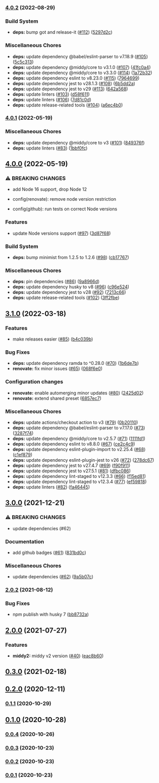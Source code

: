 

### [4.0.2](https://github.com/schibsted/middy-access-log/compare/v4.0.1...v4.0.2) (2022-08-29)


### Build System

* **deps:** bump got and release-it ([#112](https://github.com/schibsted/middy-access-log/issues/112)) ([5297d2c](https://github.com/schibsted/middy-access-log/commit/5297d2cd77da43000c059f893603682107d19f94))


### Miscellaneous Chores

* **deps:** update dependency @babel/eslint-parser to v7.18.9 ([#105](https://github.com/schibsted/middy-access-log/issues/105)) ([5c5c313](https://github.com/schibsted/middy-access-log/commit/5c5c3139851d231498f09d33e481d1e320c235d0))
* **deps:** update dependency @middy/core to v3.1.0 ([#107](https://github.com/schibsted/middy-access-log/issues/107)) ([41fc0a4](https://github.com/schibsted/middy-access-log/commit/41fc0a47ad3698d517c11410e4dc08f8291c9cd3))
* **deps:** update dependency @middy/core to v3.3.0 ([#114](https://github.com/schibsted/middy-access-log/issues/114)) ([1a72b32](https://github.com/schibsted/middy-access-log/commit/1a72b32d707cfb050fc2ddf8fc5a24b831f1bd8e))
* **deps:** update dependency eslint to v8.23.0 ([#115](https://github.com/schibsted/middy-access-log/issues/115)) ([7964699](https://github.com/schibsted/middy-access-log/commit/79646993871dce53d9ac0bf6edfc86f126561b9b))
* **deps:** update dependency jest to v28.1.3 ([#108](https://github.com/schibsted/middy-access-log/issues/108)) ([6b5dd2a](https://github.com/schibsted/middy-access-log/commit/6b5dd2ae7e782b9e1008694a707dd4af3bad86af))
* **deps:** update dependency jest to v29 ([#113](https://github.com/schibsted/middy-access-log/issues/113)) ([642a568](https://github.com/schibsted/middy-access-log/commit/642a5680c3509e47d872cb6e0a3139ece8729820))
* **deps:** update linters ([#103](https://github.com/schibsted/middy-access-log/issues/103)) ([d58f611](https://github.com/schibsted/middy-access-log/commit/d58f61133cd24ecdab33d88ecb0742fa9fe62bb7))
* **deps:** update linters ([#106](https://github.com/schibsted/middy-access-log/issues/106)) ([7d81c0d](https://github.com/schibsted/middy-access-log/commit/7d81c0dda15f3cce338064e359192025e3ca6b99))
* **deps:** update release-related tools ([#104](https://github.com/schibsted/middy-access-log/issues/104)) ([a6ec4b0](https://github.com/schibsted/middy-access-log/commit/a6ec4b0f1c48ed686e4fd35f27460ba15233305d))

### [4.0.1](https://github.com/schibsted/middy-access-log/compare/v4.0.0...v4.0.1) (2022-05-19)


### Miscellaneous Chores

* **deps:** update dependency @middy/core to v3 ([#101](https://github.com/schibsted/middy-access-log/issues/101)) ([849376f](https://github.com/schibsted/middy-access-log/commit/849376f39e4304a684b9fcb2e3b34cbef893ef8d))
* **deps:** update linters ([#83](https://github.com/schibsted/middy-access-log/issues/83)) ([1bbf0fc](https://github.com/schibsted/middy-access-log/commit/1bbf0fcc0d56820979cfc03ad6770966e490819d))

## [4.0.0](https://github.com/schibsted/middy-access-log/compare/v3.1.0...v4.0.0) (2022-05-19)


### ⚠ BREAKING CHANGES

* add Node 16 support, drop Node 12

* config(renovate): remove node version restriction

* config(github): run tests on correct Node versions

### Features

* update Node versions support ([#97](https://github.com/schibsted/middy-access-log/issues/97)) ([3d87f68](https://github.com/schibsted/middy-access-log/commit/3d87f68e6eebd91df527dede635f7ea61254b250))


### Build System

* **deps:** bump minimist from 1.2.5 to 1.2.6 ([#98](https://github.com/schibsted/middy-access-log/issues/98)) ([cb17767](https://github.com/schibsted/middy-access-log/commit/cb17767dc9e0d96f4b493fa1d5bd73006a0808e5))


### Miscellaneous Chores

* **deps:** pin dependencies ([#86](https://github.com/schibsted/middy-access-log/issues/86)) ([9a8966d](https://github.com/schibsted/middy-access-log/commit/9a8966db4085b37682464a2671df29184346a1a2))
* **deps:** update dependency husky to v8 ([#96](https://github.com/schibsted/middy-access-log/issues/96)) ([c96e524](https://github.com/schibsted/middy-access-log/commit/c96e524160e44fe5e8c226ac2fbf395299cb2f0e))
* **deps:** update dependency jest to v28 ([#92](https://github.com/schibsted/middy-access-log/issues/92)) ([7213c66](https://github.com/schibsted/middy-access-log/commit/7213c6638096b8461dc90610403b71a1d8a1b2e0))
* **deps:** update release-related tools ([#102](https://github.com/schibsted/middy-access-log/issues/102)) ([3ff2fbe](https://github.com/schibsted/middy-access-log/commit/3ff2fbe627780d645efad5fb7f2342261f614e3e))

## [3.1.0](https://github.com/schibsted/middy-access-log/compare/v3.0.0...v3.1.0) (2022-03-18)


### Features

* make releases easier ([#85](https://github.com/schibsted/middy-access-log/issues/85)) ([b4c039b](https://github.com/schibsted/middy-access-log/commit/b4c039b5403541dd9c939acd0ba0232912649245))


### Bug Fixes

* **deps:** update dependency ramda to ^0.28.0 ([#70](https://github.com/schibsted/middy-access-log/issues/70)) ([1b6de7b](https://github.com/schibsted/middy-access-log/commit/1b6de7b43214d9facca939caecd33a55af5d34d3))
* **renovate:** fix minor issues ([#65](https://github.com/schibsted/middy-access-log/issues/65)) ([068f6e0](https://github.com/schibsted/middy-access-log/commit/068f6e07c606d4ed42c1aef79da05d55153a239f))


### Configuration changes

* **renovate:** enable automerging minor updates ([#80](https://github.com/schibsted/middy-access-log/issues/80)) ([2425d02](https://github.com/schibsted/middy-access-log/commit/2425d02a609d6ea15af0672a2fb41bcf42210c9b))
* **renovate:** extend shared preset ([6857ec7](https://github.com/schibsted/middy-access-log/commit/6857ec7c1fa1bfbff142464c0d981b893d9630fe))


### Miscellaneous Chores

* **deps:** update actions/checkout action to v3 ([#79](https://github.com/schibsted/middy-access-log/issues/79)) ([0b20110](https://github.com/schibsted/middy-access-log/commit/0b20110db4dab8979b6b7e964478ef7d50cab6e4))
* **deps:** update dependency @babel/eslint-parser to v7.17.0 ([#73](https://github.com/schibsted/middy-access-log/issues/73)) ([3287f74](https://github.com/schibsted/middy-access-log/commit/3287f74281beb57b250166b523335f906a6adaf4))
* **deps:** update dependency @middy/core to v2.5.7 ([#71](https://github.com/schibsted/middy-access-log/issues/71)) ([1111fd1](https://github.com/schibsted/middy-access-log/commit/1111fd1cd03972e5b131c8861a5d7f9b8f4b5ddd))
* **deps:** update dependency eslint to v8.8.0 ([#67](https://github.com/schibsted/middy-access-log/issues/67)) ([ce2c4c9](https://github.com/schibsted/middy-access-log/commit/ce2c4c9e04ee0c6ec6dc5d7e32258c0a6482843d))
* **deps:** update dependency eslint-plugin-import to v2.25.4 ([#68](https://github.com/schibsted/middy-access-log/issues/68)) ([c1ef879](https://github.com/schibsted/middy-access-log/commit/c1ef87966c10f07ee61a9d2a501933e709a99e9d))
* **deps:** update dependency eslint-plugin-jest to v26 ([#72](https://github.com/schibsted/middy-access-log/issues/72)) ([278dc67](https://github.com/schibsted/middy-access-log/commit/278dc6734e47dcccf9369102aa2eee967f8ad911))
* **deps:** update dependency jest to v27.4.7 ([#69](https://github.com/schibsted/middy-access-log/issues/69)) ([f90f911](https://github.com/schibsted/middy-access-log/commit/f90f911afbc9f0c7827605bf67ba6d6a50057642))
* **deps:** update dependency jest to v27.5.1 ([#81](https://github.com/schibsted/middy-access-log/issues/81)) ([dfbc086](https://github.com/schibsted/middy-access-log/commit/dfbc086f4336f2fcd93b9b60f26960a6d26db375))
* **deps:** update dependency lint-staged to v12.3.3 ([#66](https://github.com/schibsted/middy-access-log/issues/66)) ([f15ed81](https://github.com/schibsted/middy-access-log/commit/f15ed815173a0917f6c07cc4ccac8c6a5274ef11))
* **deps:** update dependency lint-staged to v12.3.4 ([#77](https://github.com/schibsted/middy-access-log/issues/77)) ([ef59818](https://github.com/schibsted/middy-access-log/commit/ef59818da085df8b93d4845ff7196665225c144e))
* **deps:** update linters ([#82](https://github.com/schibsted/middy-access-log/issues/82)) ([fa46445](https://github.com/schibsted/middy-access-log/commit/fa46445148ec0445250be688ea473326aa05756e))

## [3.0.0](https://github.com/schibsted/middy-access-log/compare/v3.0.0...v3.1.0) (2021-12-21)


### ⚠ BREAKING CHANGES

* update dependencies (#62)

### Documentation

* add github badges ([#61](https://github.com/schibsted/middy-access-log/issues/61)) ([831bd0c](https://github.com/schibsted/middy-access-log/commit/831bd0cd73b471f3a73de447d1ecb438ba161a59))


### Miscellaneous Chores

* update dependencies ([#62](https://github.com/schibsted/middy-access-log/issues/62)) ([9a5b07c](https://github.com/schibsted/middy-access-log/commit/9a5b07c82f3b4d871a37072c1e52c8913594dad9))

### [2.0.2](https://github.com/schibsted/middy-access-log/compare/v3.0.0...v3.1.0) (2021-08-12)


### Bug Fixes

* npm publish with husky 7 ([bb8732a](https://github.com/schibsted/middy-access-log/commit/bb8732acaf5f1dbaad5270d609929457ddc8472c))

## [2.0.0](https://github.com/schibsted/middy-access-log/compare/v3.0.0...v3.1.0) (2021-07-27)


### Features

* **middy2:** middy v2 version ([#40](https://github.com/schibsted/middy-access-log/issues/40)) ([eac8b60](https://github.com/schibsted/middy-access-log/commit/eac8b60cf40954a60b71660f309e082e6b45428e))

## [0.3.0](https://github.com/schibsted/middy-access-log/compare/v3.0.0...v3.1.0) (2021-02-18)

## [0.2.0](https://github.com/schibsted/middy-access-log/compare/v3.0.0...v3.1.0) (2020-12-11)

### [0.1.1](https://github.com/schibsted/middy-access-log/compare/v3.0.0...v3.1.0) (2020-10-29)

## [0.1.0](https://github.com/schibsted/middy-access-log/compare/v3.0.0...v3.1.0) (2020-10-28)

### [0.0.4](https://github.com/schibsted/middy-access-log/compare/v3.0.0...v3.1.0) (2020-10-26)

### [0.0.3](https://github.com/schibsted/middy-access-log/compare/v3.0.0...v3.1.0) (2020-10-23)

### [0.0.2](https://github.com/schibsted/middy-access-log/compare/v3.0.0...v3.1.0) (2020-10-23)

### [0.0.1](https://github.com/schibsted/middy-access-log/compare/v3.0.0...v3.1.0) (2020-10-23)